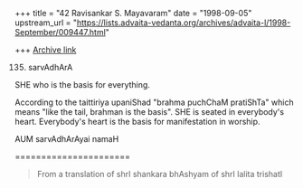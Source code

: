 +++
title = "42 Ravisankar S. Mayavaram"
date = "1998-09-05"
upstream_url = "https://lists.advaita-vedanta.org/archives/advaita-l/1998-September/009447.html"

+++
[Archive link](https://lists.advaita-vedanta.org/archives/advaita-l/1998-September/009447.html)

135. sarvAdhArA

SHE who is the basis for everything.

According to the taittiriya upaniShad "brahma puchChaM pratiShTa"
which means "like the tail, brahman is the basis". SHE is seated
in  everybody's heart. Everybody's heart is the basis for
manifestation in worship.

AUM sarvAdhArAyai namaH

======================
>From  a translation of
shrI shankara bhAshyam of shrI lalita trishatI

